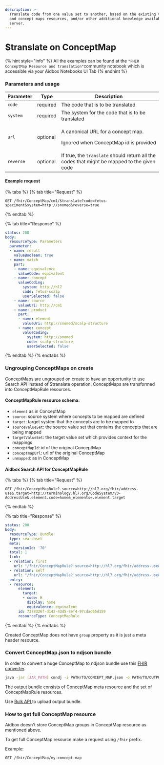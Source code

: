```yaml
---
description: >-
  Translate code from one value set to another, based on the existing value set
  and concept maps resources, and/or other additional knowledge available to the
  server.
---
```


# $translate on ConceptMap

{% hint style="info" %}
All the examples can be found at the `"FHIR ConceptMap Resource and translation"`community notebook which is accessible via your Aidbox Notebooks UI Tab
{% endhint %}

### Parameters and usage

| Parameter | Type     | Description                                                                                   |
| --------- | -------- | --------------------------------------------------------------------------------------------- |
| `code`    | required | The code that is to be translated                                                             |
| `system`  | required | The system for the code that is to be translated                                              |
| `url`     | optional | <p>A canonical URL for a concept map.</p><p></p><p>Ignored when ConceptMap id is provided</p> |
| `reverse` | optional | If true, the `translate` should return all the codes that might be mapped to the given code   |

#### Example request

{% tabs %}
{% tab title="Request" %}
```http
GET /fhir/ConceptMap/cm1/$translate?code=fetus-speciment&system=http://snomed&reverse=true
```
{% endtab %}

{% tab title="Response" %}
```yaml
status: 200
body:
  resourceType: Parameters
  parameter:
  - name: result
    valueBoolean: true
  - name: match
    part:
    - name: equivalence
      valueCode: equivalent
    - name: concept
      valueCoding:
        system: http://hl7
        code: fetus-scalp
        userSelected: false
    - name: source
      valueUri: http://cm1
    - name: product
      part:
      - name: element
        valueUri: http://snomed/scalp-structure
      - name: concept
        valueCoding:
          system: http://snomed
          code: scalp-structure
          userSelected: false
```
{% endtab %}
{% endtabs %}

### Ungrouping ConceptMaps on create

ConceptMaps are ungrouped on create to have an opportunity to use Search API instead of $tranalate operation. ConceptMaps are transformed into ConceptMapRule resources.

#### ConceptMapRule resource schema:

* `element` as in ConceptMap
* `source`: source system where concepts to be mapped are defined
* `target`: target system that the concepts are to be mapped to
* `sourceValueSet`: the source value set that contains the concepts that are being mapped
* `targetValueSet`: the target value set which provides context for the mappings
* `conceptMapId`: id of the original ConceptMap
* `conceptmapUrl`: url of the original ConceptMap
* `unmapped`: as in ConceptMap

#### Aidbox Search API for ConceptMapRule

{% tabs %}
{% tab title="Request" %}
```http
GET /fhir/ConceptMapRule?.source=http://hl7.org/fhir/address-use&.target=http://terminology.hl7.org/CodeSystem/v3-AddressUse&.element.code=home&_elements=.element.target
```
{% endtab %}

{% tab title="Response" %}
```yaml
status: 200
body:
  resourceType: Bundle
  type: searchset
  meta:
    versionId: '70'
  total: 1
  link:
  - relation: first
    url: "/fhir/ConceptMapRule?.source=http://hl7.org/fhir/address-use&.target=http://terminology.hl7.org/CodeSystem/v3-AddressUse&.element.code=home&_elements=.element.target&page=1"
  - relation: self
    url: "/fhir/ConceptMapRule?.source=http://hl7.org/fhir/address-use&.target=http://terminology.hl7.org/CodeSystem/v3-AddressUse&.element.code=home&_elements=.element.target&page=1"
  entry:
  - resource:
      element:
        target:
        - code: H
          display: home
          equivalence: equivalent
      id: 7378326f-d142-43d5-8ef4-97cdad65d159
      resourceType: ConceptMapRule
```
{% endtab %}
{% endtabs %}

Created ConceptMap does not have `group` property as it is just a meta header resource.

### Convert ConceptMap.json to ndjson bundle

In order to convert a huge ConceptMap to ndjson bundle use this [FHIR converter](https://github.com/zen-lang/fhir).

```bash
java -jar [JAR_PATH] cmndj -i PATH/TO/CONCEPT_MAP.json -o PATH/TO/OUTPUT_BUNDLE.ndjson
```

The output bundle consists of ConceptMap meta resource and the set of ConceptMapRule resources.

Use [Bulk API ](../../api-1/bulk-api-1/aidbox.bulk-data-import.md)to upload output bundle.

### How to get full ConceptMap resource

Aidbox doesn't store ConceptMap groups in ConceptMap resource as mentioned above.

To get full ConceptMap resource make a request using `/fhir` prefix.

Example:

```http
GET /fhir/ConceptMap/my-concept-map
```
